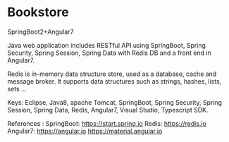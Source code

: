 # Bookstore
SpringBoot2+Angular7

Java web application includes RESTful API using SpringBoot, Spring Security, Spring Session, Spring Data with Redis DB and a front end in Angular7.

Redis is in-memory data structure store, used as a database, cache and message broker. It supports data structures such as strings, hashes, lists, sets ...

Keys: Eclipse, Java8, apache Tomcat, SpringBoot, Spring Security, Spring Session, Spring Data, Redis, Angular7, Visual Studio, Typescript SDK.

References :
SpringBoot: https://start.spring.io
Redis: https://redis.io
Angular7: https://angular.io
          https://material.angular.io


